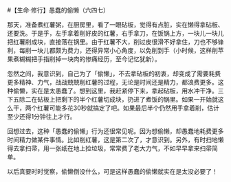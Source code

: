 #【生命⋅修行】愚蠢的偷懒（六四七）

那天，准备煮红薯粥，在厨房里，看了一眼砧板，觉得有点脏，实在懒得拿砧板、还要洗。于是乎，左手拿着削好皮的红薯，右手拿刀，在饭锅上方，一块儿一块儿把红薯削成块，直接落在锅里。由于红薯不大，削过皮很滑不好拿住，刀也不够锋利，每削一块儿都颇为费力，还得异常小心角度，以免削到手（小时候，这样削苹果煮糊糊把手指削掉一块肉的惨痛经历，至今记忆犹新）。

忽然之间，我意识到，自己为了「偷懒」，不去拿砧板的初衷，却变成了需要耗费更多精神、力气，战战兢兢削红薯的过程，无论是时间还是精力，都浪费更多。这种偷懒，实在是太愚蠢了。想到这里，我赶紧停下来，拿起砧板，用水冲干净。三下五除二在砧板上把剩下的半个红薯切成块，扔进了煮饭的锅里。如果一开始就这么干，两个红薯可能多花30秒就搞定了吧。如果最后半个仍然用手拿着削，估计至少还得1分钟往上才行。

回想过去，这种「愚蠢的偷懒」行为还很常见呢。因为想偷懒，却愚蠢地耗费更多时间精力做某件事情。比如削红薯，这是第二次了，才意识到。另外，有时扫地懒得去拿扫帚，用一张纸在地上捡垃圾，常常费了老大力气，不如早早拿来扫帚简单。

以后真要时时觉察，偷懒倒没什么，可是这样愚蠢的偷懒就实在是太没必要了！